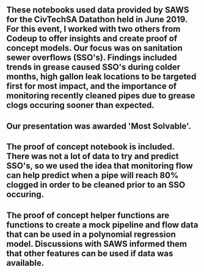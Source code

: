 ## These notebooks used data provided by SAWS for the CivTechSA Datathon held in June 2019.  For this event, I worked with two others from Codeup to offer insights and create proof of concept models.  Our focus was on sanitation sewer overflows (SSO's).  Findings included trends in grease caused SSO's during colder months, high gallon leak locations to be targeted first for most impact, and the importance of monitoring recently cleaned pipes due to grease clogs occuring sooner than expected.

## Our presentation was awarded 'Most Solvable'.

## The proof of concept notebook is included.  There was not a lot of data to try and predict SSO's, so we used the idea that monitoring flow can help predict when a pipe will reach 80% clogged in order to be cleaned prior to an SSO occuring.

## The proof of concept helper functions are functions to create a mock pipeline and flow data that can be used in a polynomial regression model.  Discussions with SAWS informed them that other features can be used if data was available.